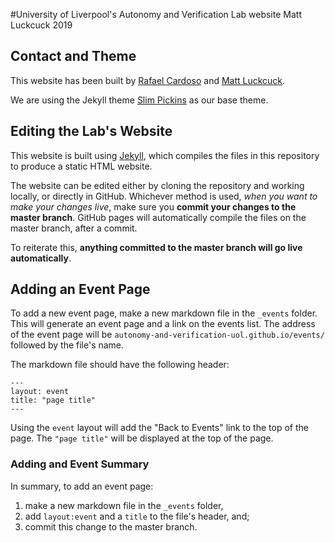#University of Liverpool's Autonomy and Verification Lab website
Matt Luckcuck 2019

## Contact and Theme

This website has been built by [Rafael Cardoso](https://rafaelcaue.github.io/) and [Matt Luckcuck](http://cgi.csc.liv.ac.uk/~mattlck/).

We are using the Jekyll theme [Slim Pickins](https://github.com/chrisanthropic/slim-pickins-jekyll-theme) as our base theme.

## Editing the Lab's Website

This website is built using [Jekyll](https://jekyllrb.com/), which compiles the files in this repository to produce a static HTML website.

The website can be edited either by cloning the repository and working locally, or directly in GitHub. Whichever method is used, _when you want to make your changes live_, make sure you **commit your changes to the master branch**. GitHub pages will automatically compile the files on the master branch, after a commit.

To reiterate this, **anything committed to the master branch will go live automatically**.

## Adding an Event Page

To add a new event page, make a new markdown file in the `_events` folder. This will generate an event page and a link on the events list. The address of the event page will be `autonomy-and-verification-uol.github.io/events/` followed by the file's name.

The markdown file should have the following header:

```
---
layout: event
title: "page title"
---
```

Using the `event` layout will add the "Back to Events" link to the top of the page.
The `"page title"` will be displayed at the top of the page.

### Adding and Event Summary

In summary, to add an event page:
1. make a new markdown file in the `_events` folder,
2. add `layout:event` and a `title` to the file's header, and;
3. commit this change to the master branch.
